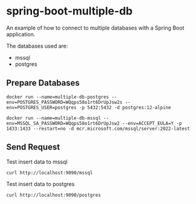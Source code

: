 # spring-boot-multiple-db

An example of how to connect to multiple databases with a Spring Boot application. 

The databases used are: 
- mssql
- postgres

## Prepare Databases

```SHELL
docker run --name=multiple-db-postgres --env=POSTGRES_PASSWORD=WQqps58o1rt6DrUpJsw2s --env=POSTGRES_USER=postgres -p 5432:5432 -d postgres:12-alpine
```
```SHELL
docker run --name=multiple-db-mssql --env=MSSQL_SA_PASSWORD=WQqps58o1rt6DrUpJsw2 --env=ACCEPT_EULA=Y -p 1433:1433 --restart=no -d mcr.microsoft.com/mssql/server:2022-latest
```


## Send Request
Test insert data to mssql

```SHELL
curl http://localhost:9090/mssql
```

Test insert data to postgres

```SHELL 
curl http://localhost:9090/postgres
```
